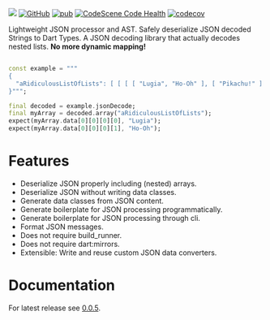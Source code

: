 [![](https://img.shields.io/badge/Buijs-Software-blue)](https://pub.dev/publishers/buijs.dev/packages)
[![GitHub](https://img.shields.io/github/license/buijs-dev/squint?color=black)](https://github.com/buijs-dev/squint/blob/main/LICENSE)
[![pub](https://img.shields.io/pub/v/squint_json)](https://pub.dev/packages/squint_json)
[![CodeScene Code Health](https://codescene.io/projects/32221/status-badges/code-health)](https://codescene.io/projects/32221)
[![codecov](https://codecov.io/gh/buijs-dev/squint/branch/main/graph/badge.svg?token=yxUBpDvGFg)](https://codecov.io/gh/buijs-dev/squint)

Lightweight JSON processor and AST.
Safely deserialize JSON decoded Strings to Dart Types.
A JSON decoding library that actually decodes nested lists. 
**No more dynamic mapping!**

````dart

const example = """
{
  "aRidiculousListOfLists": [ [ [ [ "Lugia", "Ho-Oh" ], [ "Pikachu!" ] ] ] ]
}""";

final decoded = example.jsonDecode;
final myArray = decoded.array("aRidiculousListOfLists");
expect(myArray.data[0][0][0][0], "Lugia");
expect(myArray.data[0][0][0][1], "Ho-Oh");

````

# Features
- Deserialize JSON properly including (nested) arrays.
- Deserialize JSON without writing data classes.
- Generate data classes from JSON content.
- Generate boilerplate for JSON processing programmatically.
- Generate boilerplate for JSON processing through cli.
- Format JSON messages.
- Does not require build_runner.
- Does not require dart:mirrors.
- Extensible: Write and reuse custom JSON data converters.

# Documentation
For latest release see [0.0.5](https://buijs-dev.github.io/squint/#/).